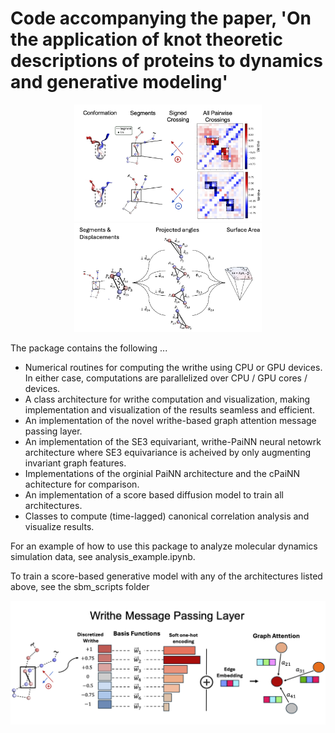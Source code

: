 # Code accompanying the paper, 'On the application of knot theoretic descriptions of proteins to dynamics and generative modeling'

<p align="center">
  <img src="./images/writhe_asyn.png" width="300"/>
  <img src="./images/visualize_writhe.png" width="300"/>
</p>


[//]: # (![Alt text]&#40;./images/writhe_asyn.png&#41;)

[//]: # ()
[//]: # (<p align="center" style="font-size:25px;">)

[//]: # (  Computation of the Writhe)

[//]: # (</p>)

[//]: # ()
[//]: # (![Alt text]&#40;./images/visualize_writhe.png&#41;)




The package contains the following ...

- Numerical routines for computing the writhe using CPU or GPU devices. In either case, computations are parallelized over CPU / GPU cores / devices.
- A class architecture for writhe computation and visualization, making implementation and visualization of the results seamless and efficient. 
- An implementation of the novel writhe-based graph attention message passing layer.
- An implementation of the SE3 equivariant, writhe-PaiNN neural netowrk architecture where SE3 equivariance is acheived by only augmenting invariant graph features.
- Implementations of the orginial PaiNN architecture and the cPaiNN achitecture for comparison.
- An implementation of a score based diffusion model to train all architectures.
- Classes to compute (time-lagged) canonical correlation analysis and visualize results.


For an example of how to use this package to analyze molecular dynamics simulation data, see analysis_example.ipynb.





To train a score-based generative model with any of the architectures listed above, see the sbm_scripts folder 

![Alt text](./images/writhe_layer.png)
